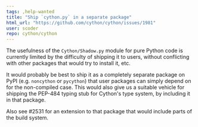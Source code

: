 ```yaml
---
tags: ,help-wanted
title: "Ship `cython.py` in a separate package"
html_url: "https://github.com/cython/cython/issues/1981"
user: scoder
repo: cython/cython
---
```


The usefulness of the `Cython/Shadow.py` module for pure Python code is currently limited by the difficulty of shipping it to users, without conflicting with other packages that would try to install it, etc.

It would probably be best to ship it as a completely separate package on PyPI (e.g. `noncython` or `pycython`) that user packages can simply depend on for the non-compiled case. This would also give us a suitable vehicle for shipping the PEP-484 typing stub for Cython's type system, by including it in that package.

Also see #2531 for an extension to that package that would include parts of the build system.